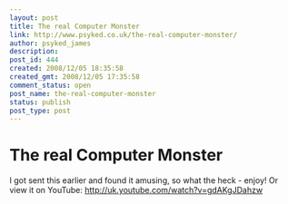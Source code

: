 ```yaml
---
layout: post
title: The real Computer Monster
link: http://www.psyked.co.uk/the-real-computer-monster/
author: psyked_james
description: 
post_id: 444
created: 2008/12/05 18:35:58
created_gmt: 2008/12/05 17:35:58
comment_status: open
post_name: the-real-computer-monster
status: publish
post_type: post
---
```


# The real Computer Monster

I got sent this earlier and found it amusing, so what the heck - enjoy! Or view it on YouTube: <http://uk.youtube.com/watch?v=gdAKgJDahzw>